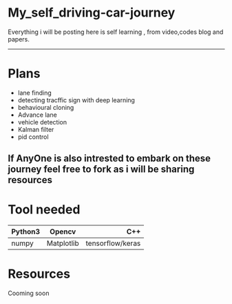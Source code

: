 # My_self_driving-car-journey

  Everything i will be posting here is self learning , from video,codes blog and papers.
  

-----------------------------------------------------------------------------------------

# Plans
  * lane finding
  * detecting tracffic sign with deep learning
  * behavioural cloning 
  * Advance lane
  * vehicle detection 
  * Kalman filter
  * pid control


## If AnyOne is also intrested to embark on these journey feel free to fork as i will be sharing resources

# Tool needed
 
| Python3       | Opencv        | C++  |
| ------------- |:-------------:| -----:|
| numpy         | Matplotlib    | tensorflow/keras|



# Resources 

Cooming soon

